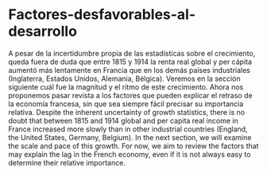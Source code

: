 # Factores-desfavorables-al-desarrollo
A pesar de la incertidumbre propia de las estadísticas sobre el crecimiento, queda fuera de duda que entre 1815 y 1914 la renta real global y per cápita aumentó más lentamente en Francia que en los demás países industriales (Inglaterra, Estados Unidos, Alemania, Bélgica). Veremos en la sección siguiente cuál fue la magnitud y el ritmo de este crecimiento. Ahora nos proponemos pasar revista a los factores que pueden explicar el retraso de la economía francesa, sin que sea siempre fácil precisar su importancia relativa.
Despite the inherent uncertainty of growth statistics, there is no doubt that between 1815 and 1914 global and per capita real income in France increased more slowly than in other industrial countries (England, the United States, Germany, Belgium). In the next section, we will examine the scale and pace of this growth. For now, we aim to review the factors that may explain the lag in the French economy, even if it is not always easy to determine their relative importance.
